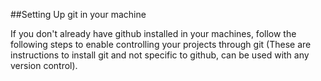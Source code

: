 ##Setting Up git in your machine

If you don't already have github installed in your machines, follow the following steps to enable controlling your projects through git (These are instructions to install git and not specific to github, can be used with any version control).


